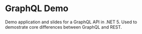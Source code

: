 # GraphQL Demo

Demo application and slides for a GraphQL API in .NET 5. Used to demostrate core differences between GraphQL and REST.
